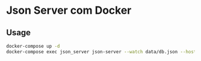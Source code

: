 # Json Server com Docker
## Usage
```sh
docker-compose up -d
docker-compose exec json_server json-server --watch data/db.json --host=0.0.0.0
```